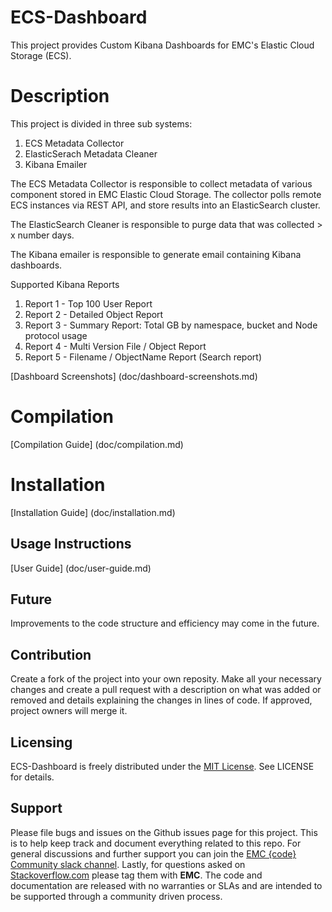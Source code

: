 ECS-Dashboard
======================
This project provides Custom Kibana Dashboards for EMC's Elastic Cloud Storage (ECS).

# Description

This project is divided in three sub systems:

1. ECS Metadata Collector
2. ElasticSerach Metadata Cleaner
3. Kibana Emailer

The ECS Metadata Collector is responsible to collect metadata of various component stored in EMC Elastic Cloud Storage.  The collector polls remote ECS instances via REST API, and store results into an ElasticSearch cluster.

The ElasticSearch Cleaner is responsible to purge data that was collected > x number days. 
 
The Kibana emailer is responsible to generate email containing Kibana dashboards.  

Supported Kibana Reports

1. Report 1 - Top 100 User Report
2. Report 2 - Detailed Object Report
3. Report 3 - Summary Report: Total GB by namespace, bucket and Node protocol usage  
4. Report 4 - Multi Version File / Object Report
5. Report 5 - Filename / ObjectName Report (Search report) 

[Dashboard Screenshots] (doc/dashboard-screenshots.md)

# Compilation

[Compilation Guide] (doc/compilation.md)

# Installation

[Installation Guide] (doc/installation.md)



## Usage Instructions

[User Guide] (doc/user-guide.md)


## Future

Improvements to the code structure and efficiency may come in the future.

## Contribution

Create a fork of the project into your own reposity. Make all your necessary changes and create a pull request with a description on what was added or removed and details explaining the changes in lines of code. If approved, project owners will merge it.

Licensing
---------

ECS-Dashboard is freely distributed under the <a href="http://emccode.github.io/sampledocs/LICENSE">MIT License</a>. See LICENSE for details.

Support
-------
Please file bugs and issues on the Github issues page for this project. This is to help keep track and document everything related to this repo. For general discussions and further support you can join the [EMC {code} Community slack channel](http://community.emccode.com/). Lastly, for questions asked on [Stackoverflow.com](https://stackoverflow.com) please tag them with **EMC**. The code and documentation are released with no warranties or SLAs and are intended to be supported through a community driven process.
